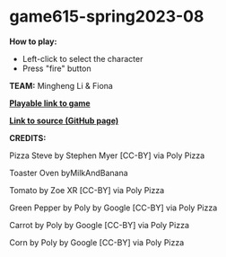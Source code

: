 # game615-spring2023-08

 **How to play:** 
- Left-click to select the character
- Press "fire" button

 **TEAM:** Mingheng Li & Fiona
 
[**Playable link to game**](https://fiooonagao.github.io/game615-spring2023-08/exersice08/play/) 

[**Link to source (GitHub page)**](https://github.com/FiooonaGao/game615-spring2023-08) 
 
 
 **CREDITS:**

Pizza Steve by Stephen Myer [CC-BY] via Poly Pizza

Toaster Oven byMilkAndBanana 
 
Tomato by Zoe XR [CC-BY] via Poly Pizza

Green Pepper by Poly by Google [CC-BY] via Poly Pizza

Carrot by Poly by Google [CC-BY] via Poly Pizza

Corn by Poly by Google [CC-BY] via Poly Pizza
